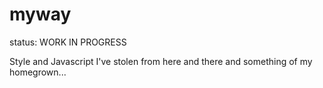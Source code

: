 # myway

status: WORK IN PROGRESS

Style and Javascript I've stolen from here and there and something of my homegrown...